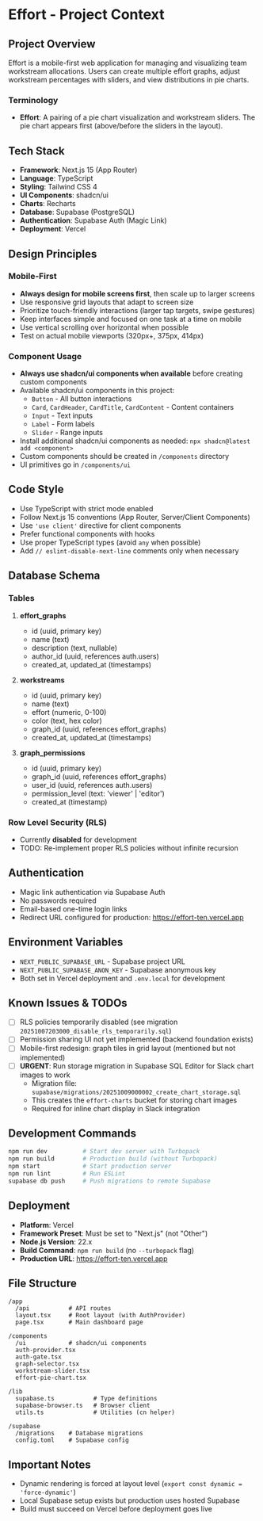 # Effort - Project Context

## Project Overview
Effort is a mobile-first web application for managing and visualizing team workstream allocations. Users can create multiple effort graphs, adjust workstream percentages with sliders, and view distributions in pie charts.

### Terminology
- **Effort**: A pairing of a pie chart visualization and workstream sliders. The pie chart appears first (above/before the sliders in the layout).

## Tech Stack
- **Framework**: Next.js 15 (App Router)
- **Language**: TypeScript
- **Styling**: Tailwind CSS 4
- **UI Components**: shadcn/ui
- **Charts**: Recharts
- **Database**: Supabase (PostgreSQL)
- **Authentication**: Supabase Auth (Magic Link)
- **Deployment**: Vercel

## Design Principles

### Mobile-First
- **Always design for mobile screens first**, then scale up to larger screens
- Use responsive grid layouts that adapt to screen size
- Prioritize touch-friendly interactions (larger tap targets, swipe gestures)
- Keep interfaces simple and focused on one task at a time on mobile
- Use vertical scrolling over horizontal when possible
- Test on actual mobile viewports (320px+, 375px, 414px)

### Component Usage
- **Always use shadcn/ui components when available** before creating custom components
- Available shadcn/ui components in this project:
  - `Button` - All button interactions
  - `Card`, `CardHeader`, `CardTitle`, `CardContent` - Content containers
  - `Input` - Text inputs
  - `Label` - Form labels
  - `Slider` - Range inputs
- Install additional shadcn/ui components as needed: `npx shadcn@latest add <component>`
- Custom components should be created in `/components` directory
- UI primitives go in `/components/ui`

## Code Style
- Use TypeScript with strict mode enabled
- Follow Next.js 15 conventions (App Router, Server/Client Components)
- Use `'use client'` directive for client components
- Prefer functional components with hooks
- Use proper TypeScript types (avoid `any` when possible)
- Add `// eslint-disable-next-line` comments only when necessary

## Database Schema

### Tables
1. **effort_graphs**
   - id (uuid, primary key)
   - name (text)
   - description (text, nullable)
   - author_id (uuid, references auth.users)
   - created_at, updated_at (timestamps)

2. **workstreams**
   - id (uuid, primary key)
   - name (text)
   - effort (numeric, 0-100)
   - color (text, hex color)
   - graph_id (uuid, references effort_graphs)
   - created_at, updated_at (timestamps)

3. **graph_permissions**
   - id (uuid, primary key)
   - graph_id (uuid, references effort_graphs)
   - user_id (uuid, references auth.users)
   - permission_level (text: 'viewer' | 'editor')
   - created_at (timestamp)

### Row Level Security (RLS)
- Currently **disabled** for development
- TODO: Re-implement proper RLS policies without infinite recursion

## Authentication
- Magic link authentication via Supabase Auth
- No passwords required
- Email-based one-time login links
- Redirect URL configured for production: https://effort-ten.vercel.app

## Environment Variables
- `NEXT_PUBLIC_SUPABASE_URL` - Supabase project URL
- `NEXT_PUBLIC_SUPABASE_ANON_KEY` - Supabase anonymous key
- Both set in Vercel deployment and `.env.local` for development

## Known Issues & TODOs
- [ ] RLS policies temporarily disabled (see migration `20251007203000_disable_rls_temporarily.sql`)
- [ ] Permission sharing UI not yet implemented (backend foundation exists)
- [ ] Mobile-first redesign: graph tiles in grid layout (mentioned but not implemented)
- [ ] **URGENT**: Run storage migration in Supabase SQL Editor for Slack chart images to work
  - Migration file: `supabase/migrations/20251009000002_create_chart_storage.sql`
  - This creates the `effort-charts` bucket for storing chart images
  - Required for inline chart display in Slack integration

## Development Commands
```bash
npm run dev          # Start dev server with Turbopack
npm run build        # Production build (without Turbopack)
npm start            # Start production server
npm run lint         # Run ESLint
supabase db push     # Push migrations to remote Supabase
```

## Deployment
- **Platform**: Vercel
- **Framework Preset**: Must be set to "Next.js" (not "Other")
- **Node.js Version**: 22.x
- **Build Command**: `npm run build` (no `--turbopack` flag)
- **Production URL**: https://effort-ten.vercel.app

## File Structure
```
/app
  /api           # API routes
  layout.tsx     # Root layout (with AuthProvider)
  page.tsx       # Main dashboard page

/components
  /ui            # shadcn/ui components
  auth-provider.tsx
  auth-gate.tsx
  graph-selector.tsx
  workstream-slider.tsx
  effort-pie-chart.tsx

/lib
  supabase.ts           # Type definitions
  supabase-browser.ts   # Browser client
  utils.ts              # Utilities (cn helper)

/supabase
  /migrations    # Database migrations
  config.toml    # Supabase config
```

## Important Notes
- Dynamic rendering is forced at layout level (`export const dynamic = 'force-dynamic'`)
- Local Supabase setup exists but production uses hosted Supabase
- Build must succeed on Vercel before deployment goes live
